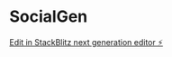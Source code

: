 # SocialGen

[Edit in StackBlitz next generation editor ⚡️](https://stackblitz.com/~/github.com/ByteBrainLLC/sb1-tctzhx)